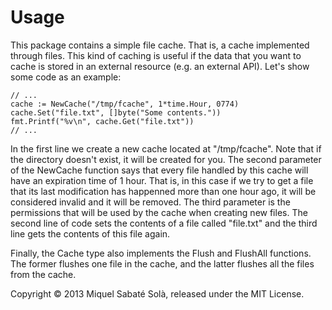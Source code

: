 
# Usage

This package contains a simple file cache. That is, a cache implemented through
files. This kind of caching is useful if the data that you want to cache is
stored in an external resource (e.g. an external API). Let's show some code
as an example:

    // ...
    cache := NewCache("/tmp/fcache", 1*time.Hour, 0774)
    cache.Set("file.txt", []byte("Some contents."))
    fmt.Printf("%v\n", cache.Get("file.txt"))
    // ...

In the first line we create a new cache located at "/tmp/fcache". Note that
if the directory doesn't exist, it will be created for you. The second
parameter of the NewCache function says that every file handled by this cache
will have an expiration time of 1 hour. That is, in this case if we try to get
a file that its last modification has happenned more than one hour ago, it will
be considered invalid and it will be removed. The third parameter is the
permissions that will be used by the cache when creating new files. The second
line of code sets the contents of a file called "file.txt" and the third line
gets the contents of this file again.

Finally, the Cache type also implements the Flush and FlushAll functions. The
former flushes one file in the cache, and the latter flushes all the files from
the cache.

Copyright &copy; 2013 Miquel Sabaté Solà, released under the MIT License.

